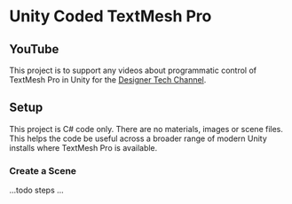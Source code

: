 # Unity Coded TextMesh Pro

## YouTube

This project is to support any videos
about programmatic control of TextMesh Pro in Unity
for the 
[Designer Tech Channel](https://www.youtube.com/channel/UCE3nwVJoAMB5QOp14R3eZqw/).

## Setup

This project is C# code only.
There are no materials, images
or scene files.
This helps the code be useful
across a broader range of modern
Unity installs where TextMesh Pro
is available.

### Create a Scene

...todo steps ...

